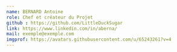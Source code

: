```yaml
---
name: BERNARD Antoine
role: Chef et créateur du Projet
github : https://github.com/LittleDuckSugar
link: https://www.linkedin.com/in/aberna/
mail: exemple@exemple.com
imgprof: https://avatars.githubusercontent.com/u/65243261?v=4
---
```

